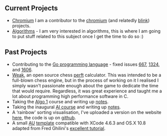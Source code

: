 ## Current Projects ##

* [Chromium][0] I am a contributor to the [chromium][1] (and relatedly [blink][2]) projects.
* [Algorithms][3] - I am very interested in algorithms, this is where I am going to put stuff related to this subject once I get the time to do so :)

## Past Projects ##

* Contributing to the [Go programming language][p0] - fixed issues [667][go667], [1324][go1324],
  and [1606][go1606].
* [Weak][p1], an open source chess [perft][p2] calculator. This was intended to be a full-blown
  chess engine, but in the process of working on it I realised I simply wasn't passionate
  enough about the game to dedicate the time that would require. Regardless, it was great
  experience and taught me a lot about programming high performance software in C.
* Taking the [Algo 1][p3] course and writing up [notes][p4].
* Taking the inaugural [AI course][p5] and writing up [notes][p6].
* A &lsquo;rainbow' sorting visualisation, I've uploaded a version on the website <a
  href="/projects/rainbow" target="_self">here<a/>, the code is up on [github][p7].
* A small [AU][ref1] [template][p8] compatible with XCode 4.6.3 and OS.X 10.8 adapted from
  Fred Ghilini's [excellent tutorial][ref2].

[0]:/projects/chromium
[1]:http://www.chromium.org/
[2]:http://www.chromium.org/blink

[3]:/projects/alg

[p0]:http://golang.org
[p1]:https://github.com/lorenzo-stoakes/weak
[p2]:http://chessprogramming.wikispaces.com/Perft
[p3]:https://www.coursera.org/course/algo
[p4]:https://github.com/lorenzo-stoakes/stanford-algo
[p5]:http://www.ted.com/talks/peter_norvig_the_100_000_student_classroom.html
[p6]:https://github.com/lorenzo-stoakes/stanford-ai
[p7]:https://github.com/lorenzo-stoakes/Rainbow-Sort
[p8]:https://github.com/lorenzo-stoakes/TemplateAU

[go667]:https://code.google.com/p/go/source/detail?r=3c73bb78da9a
[go1324]:https://code.google.com/p/go/source/detail?r=2562ce5a7a
[go1606]:https://code.google.com/p/go/source/detail?r=1bad75771eb6

[ref1]:http://en.wikipedia.org/wiki/Audio_Units
[ref2]:http://sample-hold.com/2011/11/23/getting-started-with-audio-units-on-os-x-lion-and-xcode-4-2-1/
